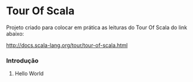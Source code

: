 
# Tour Of Scala

Projeto criado para colocar em prática as leituras do Tour Of Scala do link abaixo:

http://docs.scala-lang.org/tour/tour-of-scala.html

### Introdução

1. Hello World